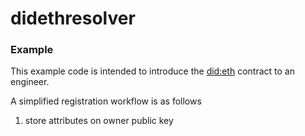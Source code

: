 # didethresolver

### Example

This example code is intended to introduce the [did:eth](https://github.com/veramolabs/did-eth) contract to an engineer.

A simplified registration workflow is as follows

1. store attributes on owner public key 